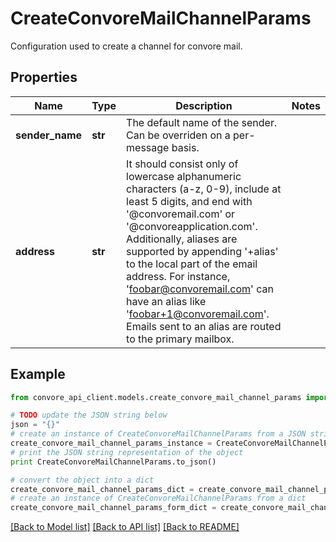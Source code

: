 # CreateConvoreMailChannelParams

Configuration used to create a channel for convore mail.

## Properties

Name | Type | Description | Notes
------------ | ------------- | ------------- | -------------
**sender_name** | **str** | The default name of the sender. Can be overriden on a per-message basis. | 
**address** | **str** | It should consist only of lowercase alphanumeric characters (a-z, 0-9), include at least 5 digits, and end with &#39;@convoremail.com&#39; or &#39;@convoreapplication.com&#39;. Additionally, aliases are supported by appending &#39;+alias&#39; to the local part of the email address. For instance, &#39;foobar@convoremail.com&#39; can have an alias like &#39;foobar+1@convoremail.com&#39;. Emails sent to an alias are routed to the primary mailbox. | 

## Example

```python
from convore_api_client.models.create_convore_mail_channel_params import CreateConvoreMailChannelParams

# TODO update the JSON string below
json = "{}"
# create an instance of CreateConvoreMailChannelParams from a JSON string
create_convore_mail_channel_params_instance = CreateConvoreMailChannelParams.from_json(json)
# print the JSON string representation of the object
print CreateConvoreMailChannelParams.to_json()

# convert the object into a dict
create_convore_mail_channel_params_dict = create_convore_mail_channel_params_instance.to_dict()
# create an instance of CreateConvoreMailChannelParams from a dict
create_convore_mail_channel_params_form_dict = create_convore_mail_channel_params.from_dict(create_convore_mail_channel_params_dict)
```
[[Back to Model list]](../README.md#documentation-for-models) [[Back to API list]](../README.md#documentation-for-api-endpoints) [[Back to README]](../README.md)


